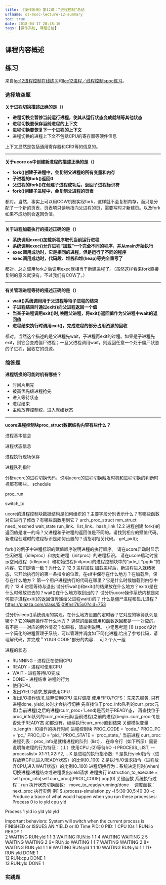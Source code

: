 ```yaml
---
title: 《操作系统》第12讲：“进程控制”总结
urlname: os-mooc-lecture-12-summary
toc: true
date: 2018-04-17 20:48:16
tags: [操作系统, 课程总结]
---
```


## 课程内容概述

## 练习
来自[lec12进程控制在线练习](https://github.com/chyyuu/os_course_exercises/blob/2018spring/all/05-2-quiz.md)和[lec12进程／线程控制spoc练习](https://github.com/chyyuu/os_course_exercises/blob/2018spring/all/05-2-spoc-discussion.md)。

### 选择填空题
**关于进程切换描述正确的是（）**

* **进程切换会暂停当前运行进程，使其从运行状态变成就绪等其他状态**
* **进程切换要保存当前进程的上下文**
* **进程切换要恢复下一个进程的上下文**
* 进程切换的进程上下文不包括CPU的寄存器等硬件信息

上下文显然是包括通用寄存器和CR3等的信息的。

---

**关于ucore os中创建新进程的描述正确的是（）**

* **fork()创建子进程中，会复制父进程的所有变量和内存**
* **子进程的fork()返回0**
* **父进程的fork()在创建子进程成功后，返回子进程标识符**
* **fork()创建子进程中，会复制父进程的页表**

都对。当然，事实上可以用COW机制实现fork，这样就不会复制内存，而只是分配了一个新的页表，页表项只读地指向父进程的页，需要写时才新建页。以及fork如果不成功则会返回负值。

---

**关于进程加载执行的描述正确的是（）**

* **系统调用exec()加载新程序取代当前运行进程**
* **系统调用exec()允许进程“加载”一个完全不同的程序，并从main开始执行**
* **exec调用成功时，它是相同的进程，但是运行了不同的程序**
* **exec调用成功时，代码段、堆栈和堆(heap)等完全重写了**

都对。总之调用fork之后调用exec就相当于新建进程了。（虽然这样看来fork直接复制的意义就没有，不过我们有COW了。）

---

**有关管理进程等待的描述正确的是（）**

* **wait()系统调用用于父进程等待子进程的结束**
* **子进程结束时通过exit()向父进程返回一个值**
* **当某子进程调用exit()时,唤醒父进程，将exit()返回值作为父进程中wait的返回值**
* **进程结束执行时调用exit()，完成进程的部分占用资源的回收**

都对。当然这个描述的是父进程先wait，子进程再exit的过程。如果是子进程先exit，则它会变成僵尸进程；一旦父进程调用wait，则返回任意一个处于僵尸状态的子进程，回收它的资源。

### 简答题
**进程切换的可能时机有哪些？**

* 时间片用完
* 被高优先级进程抢先
* 进入等待状态
* 进程结束
* 主动放弃控制权，进入就绪状态

---

**ucore进程控制块proc_struct数据结构内容有些什么？**

进程基本信息

进程状态信息

进程执行现场保存

进程队列指针

分析ucore的进程切换代码，说明ucore的进程切换触发时机和进程切换的判断时机都有哪些。
schedule

proc_run

switch_to

ucore的进程控制块数据结构是如何组织的？主要字段分别表示什么？有哪些函数对它进行了修改？有哪些函数用到它？
arch_proc_struct
mm_struct
need_resched
wait_state
run_link、list_link、hash_link
12.2 进程创建
fork()的返回值是唯一的吗？父进程和子进程的返回值是不同的。请找到相应的赋值代码。
新进程创建时的进程标识是如何设置的？请指明相关代码。
get_pid();

fork()的例子中进程标识的赋值顺序说明进程的执行顺序。
请在ucore启动时显示空闲进程（idleproc）和初始进程（initproc）的进程标识。
请在ucore启动时显示空闲线程（idleproc）和初始进程(initproc)的进程控制块中的“pde_t *pgdir”的内容。它们是否一致？为什么？
12.3 进程加载
加载进程后，新进程进入就绪状态，它开始执行时的第一条指令的位置，在elf中保存在什么地方？在加载后，保存在什么地方？
第一个用户进程执行的代码在哪里？它是什么时候加载到内存中的？
12.4 进程等待与退出
试分析wait()和exit()的结果放在什么地方？exit()是在什么时候放进去的？wait()在什么地方取到出的？
试分析ucore操作系统内核是如何把子进程exit()的返回值传递给父进程wait()的？
什么是僵尸进程和孤儿进程？
https://piazza.com/class/i5j09fnsl7k5x0?cid=753

试分析sleep()系统调用的实现。在什么地方设置的定时器？它对应的等待队列是哪个？它的唤醒操作在什么地方？
通常的函数调用和函数返回都是一一对应的。有不是一一对应的例外情况？如果有，请举例说明。
小组思考题
(1) (spoc)设计一个简化的进程管理子系统，可以管理并调度如下简化进程.给出了参考代码，请理解代码，并完成＂YOUR CODE"部分的内容．　可２个人一组

进程的状态
 - RUNNING - 进程正在使用CPU
 - READY   - 进程可使用CPU
 - WAIT    - 进程等待I/O完成
 - DONE    - 进程结束
进程的行为
 - 使用CPU,
 - 发出YIELD请求,放弃使用CPU
 - 发出I/O操作请求,放弃使用CPU
进程调度
使用FIFO/FCFS：先来先服务, 只有进程done, yield, io时才会执行切换
先查找位于proc_info队列的curr_proc元素(当前进程)之后的进程(curr_proc+1..end)是否处于READY态，
再查找位于proc_info队列的curr_proc元素(当前进程)之前的进程(begin..curr_proc-1)是否处于READY态
如都没有，继续执行curr_proc直到结束
关键模拟变量
io_length : IO操作的执行时间
进程控制块
PROC_CODE = 'code_'
PROC_PC = 'pc_'
PROC_ID = 'pid_'
PROC_STATE = 'proc_state_'
当前进程 curr_proc
进程列表：proc_info是就绪进程的队列（list），
在命令行（如下所示）需要说明每进程的行为特征：（１）使用CPU ;(2)等待I/O
   -l PROCESS_LIST, --processlist= X1:Y1,X2:Y2,...
   X 是进程的执行指令数;
   Ｙ是执行yield指令（进程放弃CPU,进入READY状态）的比例(0..100)
   Ｚ是执行I/O请求指令（进程放弃CPU,进入WAIT状态）的比例(0..100)
进程切换行为：系统决定何时(when)切换进程:进程结束或进程发出yield请求
进程执行
instruction_to_execute = self.proc_info[self.curr_proc][PROC_CODE].pop(0)
关键函数
系统执行过程：run
执行状态切换函数:　move_to_ready/running/done　
调度函数：next_proc
执行实例
例1
$./process-simulation.py  -l 5:30:30,5:40:30 -c
Produce a trace of what would happen when you run these processes:
Process 0
  io
  io
  yld
  cpu
  yld

Process 1
  yld
  io
  yld
  yld
  yld

Important behaviors:
  System will switch when the current process is FINISHED or ISSUES AN YIELD or IO
Time     PID: 0     PID: 1        CPU        IOs
  1      RUN:io      READY          1            
  2     WAITING    RUN:yld          1          1
  3     WAITING     RUN:io          1          1
  4     WAITING    WAITING                     2
  5     WAITING    WAITING                     2
  6*     RUN:io    WAITING          1          1
  7     WAITING    WAITING                     2
  8*    WAITING    RUN:yld          1          1
  9     WAITING    RUN:yld          1          1
 10     WAITING    RUN:yld          1          1
 11*    RUN:yld       DONE          1            
 12     RUN:cpu       DONE          1            
 13     RUN:yld       DONE          1            

### 实践题
